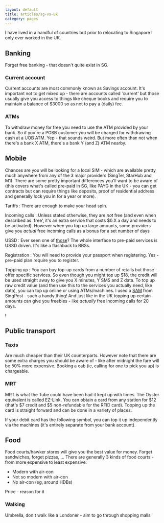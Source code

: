 ```yaml
---
layout: default
title: articles/sg-vs-uk
category: pages
---
```


I have lived in a handful of countries but prior to relocating to Singapore I only ever worked in the UK. 

## Banking

Forget free banking - that doesn't quite exist in SG.

### Current account

Current accounts are most commonly known as Savings account. It's important not to get mixed up - there are accounts called 'current' but those usually give you access to things like cheque books and require you to maintain a balance of $3000 so as not to pay a (daily) fee.

### ATMs

To withdraw money for free you need to use the ATM provided by your bank. So if you're a POSB customer you will be charged for withdrawing cash at a UOB ATM. Yep - that sounds weird. But more often than not when there's a bank X ATM, there's a bank Y (and Z) ATM nearby.

## Mobile

Chances are you will be looking for a local SIM - which are available pretty much anywhere from any of the 3 major providers (SingTel, StarHub and M1). There are some pretty important differences you'll want to be aware of (this covers what's called pre-paid in SG, like PAYG in the UK - you can get contracts but can require things like deposits, proof of residential address and generally lock you in for a year or more).


Tariffs
: There are enough to make your head spin. 

Incoming calls
: Unless stated otherwise, they are *not* free (and even when described as 'free', it's an extra service that costs $0.X a day and needs to be activated). However when you top up large amounts, some providers give you *actual* free incoming calls as a bonus for a set number of days

USSD
: Ever seen one of [those](../images/ussd_prepaid.png)? The whole interface to pre-paid services is USSD driven. It's like a flashback to BBSs.

Registration
: You will need to provide your passport when registering. Yes - pre-paid plan require you to register.

Topping up
: You can buy top-up cards from a number of retails but those offer specific services. So even though you might top up $18, the credit will be used straight away to give you X minutes, Y SMS and Z data. To top up raw credit value (and then use this to the services you actually need, like data), you can top up online or using ATMs/machines. I used a [SAM](../images/singpost_SAM.jpg) from SingPost - such a handy thing! And just like in the UK topping up certain amounts can give you freebies - like *actually* free incoming calls for 20 days.

!  

## Public transport

### Taxis

Are much cheaper than their UK counterparts. However note that there are some extra charges you should be aware of - like after midnight the fare will be 50% more expensive. Booking a cab (ie, calling for one to pick you up) is chargeable.

### MRT

MRT is what the Tube could have been had it kept up with times. The Oyster equivalent is called EZ-Link. You can obtain a card from any station for $12 (that's $7 credit and $5 non-refundable for the RFID card). Topping up the card is straight forward and can be done in a variety of places.

If your debit card has the following symbol, you can top it up independently via the machines (it's entirely separate from your bank account).

## Food

Food courts/hawker stores will give you the best value for money. Forget sandwiches, forget pizzas, ... There are generally 3 kinds of food courts - from more expensive to least expensive:
*  Modern with air-con
*  Not so modern with air-con
*  No air-con (eg, around HDBs)

Price - reason for it

### Walking

Umbrella, don't walk like a Londoner - aim to go through shopping malls
